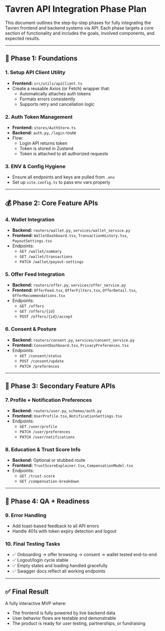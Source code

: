 # Tavren API Integration Phase Plan

This document outlines the step-by-step phases for fully integrating the Tavren frontend and backend systems via API. Each phase targets a core section of functionality and includes the goals, involved components, and expected results.

---

## 🧱 Phase 1: Foundations

### 1. Setup API Client Utility
- **Frontend:** `src/utils/apiClient.ts`
- Create a reusable Axios (or Fetch) wrapper that:
  - Automatically attaches auth tokens
  - Formats errors consistently
  - Supports retry and cancellation logic

### 2. Auth Token Management
- **Frontend:** `stores/AuthStore.ts`
- **Backend:** `auth.py`, `/login` route
- Flow:
  - Login API returns token
  - Token is stored in Zustand
  - Token is attached to all authorized requests

### 3. ENV & Config Hygiene
- Ensure all endpoints and keys are pulled from `.env`
- Set up `vite.config.ts` to pass env vars properly

---

## 💰 Phase 2: Core Feature APIs

### 4. Wallet Integration
- **Backend:** `routers/wallet.py`, `services/wallet_service.py`
- **Frontend:** `WalletDashboard.tsx`, `TransactionHistory.tsx`, `PayoutSettings.tsx`
- Endpoints:
  - `GET /wallet/summary`
  - `GET /wallet/transactions`
  - `PATCH /wallet/payout-settings`

### 5. Offer Feed Integration
- **Backend:** `routers/offer.py`, `services/offer_service.py`
- **Frontend:** `OfferFeed.tsx`, `OfferFilters.tsx`, `OfferDetail.tsx`, `OfferRecommendations.tsx`
- Endpoints:
  - `GET /offers`
  - `GET /offers/{id}`
  - `POST /offers/{id}/accept`

### 6. Consent & Posture
- **Backend:** `routers/consent.py`, `services/consent_service.py`
- **Frontend:** `ConsentDashboard.tsx`, `PrivacyPreferences.tsx`
- Endpoints:
  - `GET /consent/status`
  - `POST /consent/update`
  - `PATCH /preferences`

---

## 👤 Phase 3: Secondary Feature APIs

### 7. Profile + Notification Preferences
- **Backend:** `routers/user.py`, `schemas/auth.py`
- **Frontend:** `UserProfile.tsx`, `NotificationSettings.tsx`
- Endpoints:
  - `GET /user/profile`
  - `PATCH /user/preferences`
  - `PATCH /user/notifications`

### 8. Education & Trust Score Info
- **Backend:** Optional or stubbed route
- **Frontend:** `TrustScoreExplainer.tsx`, `CompensationModel.tsx`
- Endpoints:
  - `GET /trust-score`
  - `GET /compensation-breakdown`

---

## 🧪 Phase 4: QA + Readiness

### 9. Error Handling
- Add toast-based feedback to all API errors
- Handle 401s with token expiry detection and logout

### 10. Final Testing Tasks
- ✅ Onboarding → offer browsing → consent → wallet tested end-to-end
- ✅ Logout/login cycle stable
- ✅ Empty states and loading handled gracefully
- ✅ Swagger docs reflect all working endpoints

---

## ✅ Final Result
A fully interactive MVP where:
- The frontend is fully powered by live backend data
- User behavior flows are testable and demonstrable
- The product is ready for user testing, partnerships, or fundraising



